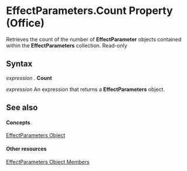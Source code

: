 
# EffectParameters.Count Property (Office)

Retrieves the count of the number of  **EffectParameter** objects contained within the **EffectParameters** collection. Read-only


## Syntax

 _expression_ . **Count**

 _expression_ An expression that returns a **EffectParameters** object.


## See also


#### Concepts


[EffectParameters Object](9b0dfcf1-96fa-bc9a-6fef-38518ab1c558.md)
#### Other resources


[EffectParameters Object Members](220226ed-74d2-b95f-1efc-48d09b9aaf86.md)
